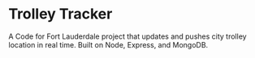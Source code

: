 # Trolley Tracker

A Code for Fort Lauderdale project that updates and pushes city trolley location in real time. Built on Node, Express, and MongoDB.
